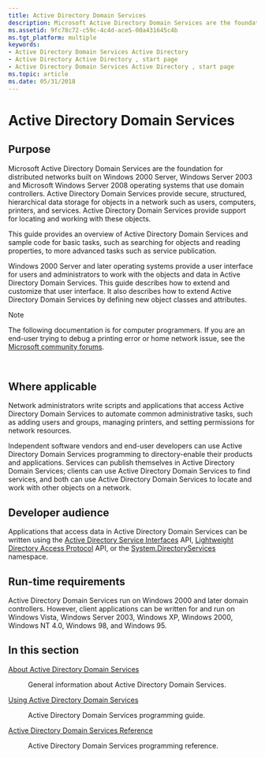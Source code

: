 ```yaml
---
title: Active Directory Domain Services
description: Microsoft Active Directory Domain Services are the foundation for distributed networks built on Windows 2000 Server, Windows Server 2003 and Microsoft Windows Server 2008 operating systems that use domain controllers.
ms.assetid: 9fc78c72-c59c-4c4d-ace5-00a431645c4b
ms.tgt_platform: multiple
keywords:
- Active Directory Domain Services Active Directory
- Active Directory Active Directory , start page
- Active Directory Domain Services Active Directory , start page
ms.topic: article
ms.date: 05/31/2018
---
```


# Active Directory Domain Services

## Purpose

Microsoft Active Directory Domain Services are the foundation for distributed networks built on Windows 2000 Server, Windows Server 2003 and Microsoft Windows Server 2008 operating systems that use domain controllers. Active Directory Domain Services provide secure, structured, hierarchical data storage for objects in a network such as users, computers, printers, and services. Active Directory Domain Services provide support for locating and working with these objects.

This guide provides an overview of Active Directory Domain Services and sample code for basic tasks, such as searching for objects and reading properties, to more advanced tasks such as service publication.

Windows 2000 Server and later operating systems provide a user interface for users and administrators to work with the objects and data in Active Directory Domain Services. This guide describes how to extend and customize that user interface. It also describes how to extend Active Directory Domain Services by defining new object classes and attributes.

> [!Note]  
> The following documentation is for computer programmers. If you are an end-user trying to debug a printing error or home network issue, see the [Microsoft community forums](https://answers.microsoft.com).

 

## Where applicable

Network administrators write scripts and applications that access Active Directory Domain Services to automate common administrative tasks, such as adding users and groups, managing printers, and setting permissions for network resources.

Independent software vendors and end-user developers can use Active Directory Domain Services programming to directory-enable their products and applications. Services can publish themselves in Active Directory Domain Services; clients can use Active Directory Domain Services to find services, and both can use Active Directory Domain Services to locate and work with other objects on a network.

## Developer audience

Applications that access data in Active Directory Domain Services can be written using the [Active Directory Service Interfaces](/windows/win32/ADSI/active-directory-service-interfaces-adsi) API, [Lightweight Directory Access Protocol](https://docs.microsoft.com/previous-versions/windows/win32/ldap/lightweight-directory-access-protocol-ldap-api) API, or the [System.DirectoryServices](https://docs.microsoft.com/dotnet/api/system.directoryservices?redirectedfrom=MSDN) namespace.

## Run-time requirements

Active Directory Domain Services run on Windows 2000 and later domain controllers. However, client applications can be written for and run on Windows Vista, Windows Server 2003, Windows XP, Windows 2000, Windows NT 4.0, Windows 98, and Windows 95.

## In this section

<dl> <dt>

[About Active Directory Domain Services](about-active-directory-domain-services.md)
</dt> <dd>

General information about Active Directory Domain Services.

</dd> <dt>

[Using Active Directory Domain Services](using-active-directory-domain-services.md)
</dt> <dd>

Active Directory Domain Services programming guide.

</dd> <dt>

[Active Directory Domain Services Reference](active-directory-domain-services-reference.md)
</dt> <dd>

Active Directory Domain Services programming reference.

</dd> </dl>

 

 





